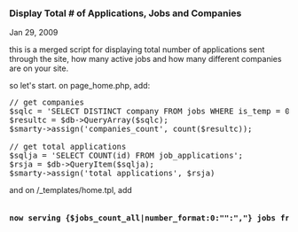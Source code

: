 ### Display Total # of Applications, Jobs and Companies

Jan 29, 2009

this is a merged script for displaying total number of applications sent through the site, how many active jobs and how many different companies are on your site.

so let's start. on page_home.php, add:

<pre lang="php">
// get companies
$sqlc = 'SELECT DISTINCT company FROM jobs WHERE is_temp = 0 AND is_active = 1 ORDER BY company ASC';
$resultc = $db-&gt;QueryArray($sqlc);
$smarty-&gt;assign('companies_count', count($resultc));

// get total applications
$sqlja = 'SELECT COUNT(id) FROM job_applications';
$rsja = $db-&gt;QueryItem($sqlja);
$smarty-&gt;assign('total_applications', $rsja)
</pre>

and on /_templates/home.tpl, add

<pre lang="php">
<center><h4>now serving <b>{$jobs_count_all|number_format:0:"":","}</b> jobs from <b>{$companies_count|number_format:0:"":","}</b> different companies with a total of <b>{$total_applications|number_format:0:"":","}</b> job applications processed</h4></center>
</pre>